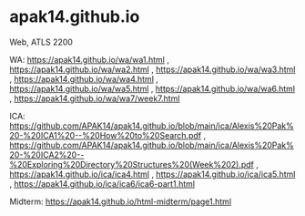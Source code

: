 # apak14.github.io
Web, ATLS 2200

WA:
https://apak14.github.io/wa/wa1.html
,
https://apak14.github.io/wa/wa2.html
,
https://apak14.github.io/wa/wa3.html
,
https://apak14.github.io/wa/wa4.html
,
https://apak14.github.io/wa/wa5.html
,
https://apak14.github.io/wa/wa6.html
,
https://apak14.github.io/wa/wa7/week7.html

ICA:
https://github.com/APAK14/apak14.github.io/blob/main/ica/Alexis%20Pak%20-%20ICA1%20--%20How%20to%20Search.pdf
,
https://github.com/APAK14/apak14.github.io/blob/main/ica/Alexis%20Pak%20-%20ICA2%20--%20Exploring%20Directory%20Structures%20(Week%202).pdf
,
https://apak14.github.io/ica/ica4.html
,
https://apak14.github.io/ica/ica5.html
,
https://apak14.github.io/ica/ica6/ica6-part1.html

Midterm:
https://apak14.github.io/html-midterm/page1.html
